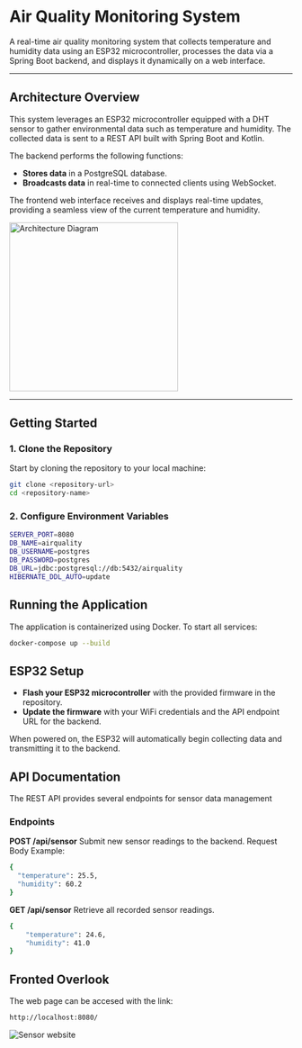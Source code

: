 # **Air Quality Monitoring System**

A real-time air quality monitoring system that collects temperature and humidity data using an ESP32 microcontroller, processes the data via a Spring Boot backend, and displays it dynamically on a web interface.

---

## **Architecture Overview**

This system leverages an ESP32 microcontroller equipped with a DHT sensor to gather environmental data such as temperature and humidity. The collected data is sent to a REST API built with Spring Boot and Kotlin.

The backend performs the following functions:
- **Stores data** in a PostgreSQL database.
- **Broadcasts data** in real-time to connected clients using WebSocket.

The frontend web interface receives and displays real-time updates, providing a seamless view of the current temperature and humidity.

<img src="https://github.com/user-attachments/assets/a1843776-91bd-4dba-8b4e-73745a4e05f7" alt="Architecture Diagram" width="300"/>

---

## **Getting Started**

### **1. Clone the Repository**
Start by cloning the repository to your local machine:
```bash
git clone <repository-url>
cd <repository-name>
```
### **2. Configure Environment Variables**

```bash
SERVER_PORT=8080
DB_NAME=airquality
DB_USERNAME=postgres
DB_PASSWORD=postgres
DB_URL=jdbc:postgresql://db:5432/airquality
HIBERNATE_DDL_AUTO=update
```

## **Running the Application**

The application is containerized using Docker. To start all services:

```bash
docker-compose up --build
```

## **ESP32 Setup**

- **Flash your ESP32 microcontroller** with the provided firmware in the repository.
- **Update the firmware** with your WiFi credentials and the API endpoint URL for the backend.


When powered on, the ESP32 will automatically begin collecting data and transmitting it to the backend.


## **API Documentation**
The REST API provides several endpoints for sensor data management

### **Endpoints** ###

**POST /api/sensor**
Submit new sensor readings to the backend.
Request Body Example:
```bash
{
  "temperature": 25.5,
  "humidity": 60.2
}
```
**GET /api/sensor**
Retrieve all recorded sensor readings.
```bash
{
    "temperature": 24.6,
    "humidity": 41.0
}
```

## **Fronted Overlook**

The web page can be accesed with the link:
```bash
http://localhost:8080/
```

![Sensor website](https://github.com/user-attachments/assets/c934c230-2034-4f3c-843c-161e3267491b)






